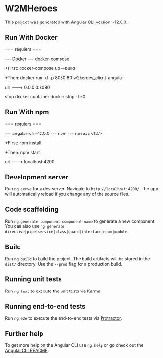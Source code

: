 # W2MHeroes

This project was generated with [Angular CLI](https://github.com/angular/angular-cli) version ~12.0.0.

## Run With Docker
=== requiers ===

--- Docker
--- docker-compose

+First:
  docker-compose up --build

+Then:
  docker run -d -p 8080:80 w2heroes_client-angular

url ---> 0.0.0.0:8080

stop docker container
  docker stop -t 60 <containerId>

## Run With npm
=== requiers ===

--- angular-cli ~12.0.0
--- npm
--- nodeJs v12.14

+First:
  npm install

+Then:
  npm start

url ---> localhost:4200
  
## Development server

Run `ng serve` for a dev server. Navigate to `http://localhost:4200/`. The app will automatically reload if you change any of the source files.

## Code scaffolding

Run `ng generate component component-name` to generate a new component. You can also use `ng generate directive|pipe|service|class|guard|interface|enum|module`.

## Build

Run `ng build` to build the project. The build artifacts will be stored in the `dist/` directory. Use the `--prod` flag for a production build.

## Running unit tests

Run `ng test` to execute the unit tests via [Karma](https://karma-runner.github.io).

## Running end-to-end tests

Run `ng e2e` to execute the end-to-end tests via [Protractor](http://www.protractortest.org/).

## Further help

To get more help on the Angular CLI use `ng help` or go check out the [Angular CLI README](https://github.com/angular/angular-cli/blob/master/README.md).
